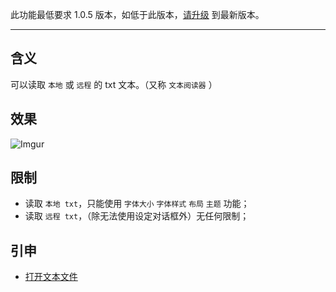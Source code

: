 此功能最低要求 1.0.5 版本，如低于此版本，[请升级](https://simpread.pro) 到最新版本。
***

## 含义
可以读取 `本地` 或 `远程` 的 txt 文本。（又称 `文本阅读器` ）

## 效果
![Imgur](https://simpread-1254315611.cos.ap-shanghai.myqcloud.com/static/docs/assets/T1ycFeA.gif)

## 限制
- 读取 `本地 txt`，只能使用 `字体大小` `字体样式` `布局` `主题` 功能；
- 读取 `远程 txt`，（除无法使用设定对话框外）无任何限制；

## 引申

- [打开文本文件](打开文本文件)